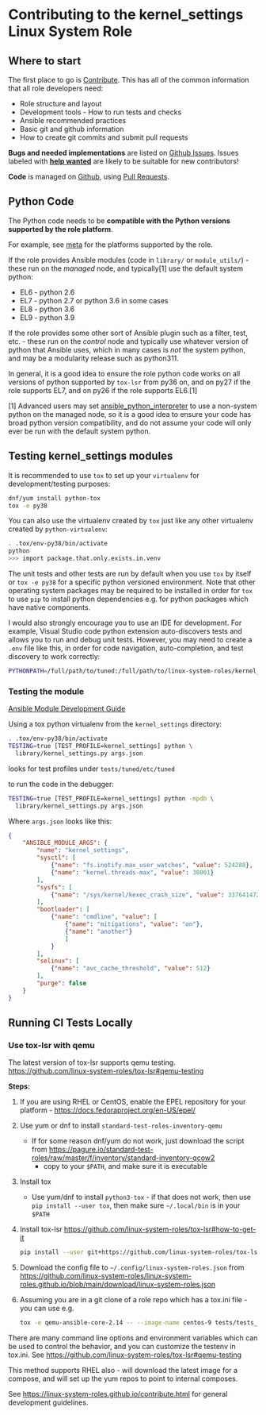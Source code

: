 # Contributing to the kernel_settings Linux System Role

## Where to start

The first place to go is [Contribute](https://linux-system-roles.github.io/contribute.html).
This has all of the common information that all role developers need:

* Role structure and layout
* Development tools - How to run tests and checks
* Ansible recommended practices
* Basic git and github information
* How to create git commits and submit pull requests

**Bugs and needed implementations** are listed on
[Github Issues](https://github.com/linux-system-roles/kernel_settings/issues).
Issues labeled with
[**help wanted**](https://github.com/linux-system-roles/kernel_settings/issues?q=is%3Aissue+is%3Aopen+label%3A%22help+wanted%22)
are likely to be suitable for new contributors!

**Code** is managed on [Github](https://github.com/linux-system-roles/kernel_settings), using
[Pull Requests](https://help.github.com/en/github/collaborating-with-issues-and-pull-requests/about-pull-requests).

## Python Code

The Python code needs to be **compatible with the Python versions supported by
the role platform**.

For example, see [meta](https://github.com/linux-system-roles/kernel_settings/blob/main/meta/main.yml)
for the platforms supported by the role.

If the role provides Ansible modules (code in `library/` or `module_utils/`) -
these run on the *managed* node, and typically[1] use the default system python:

* EL6 - python 2.6
* EL7 - python 2.7 or python 3.6 in some cases
* EL8 - python 3.6
* EL9 - python 3.9

If the role provides some other sort of Ansible plugin such as a filter, test,
etc. - these run on the *control* node and typically use whatever version of
python that Ansible uses, which in many cases is *not* the system python, and
may be a modularity release such as python311.

In general, it is a good idea to ensure the role python code works on all
versions of python supported by `tox-lsr` from py36 on, and on py27 if the role
supports EL7, and on py26 if the role supports EL6.[1]

[1] Advanced users may set
[ansible_python_interpreter](https://docs.ansible.com/ansible/latest/reference_appendices/special_variables.html#term-ansible_python_interpreter)
to use a non-system python on the managed node, so it is a good idea to ensure
your code has broad python version compatibility, and do not assume your code
will only ever be run with the default system python.

## Testing kernel_settings modules

It is recommended to use `tox` to set up your `virtualenv` for
development/testing purposes:

```bash
dnf/yum install python-tox
tox -e py38
```

You can also use the virtualenv created by `tox` just like any
other virtualenv created by `python-virtualenv`:

```bash
. .tox/env-py38/bin/activate
python
>>> import package.that.only.exists.in.venv
```

The unit tests and other tests are run by default when you use `tox` by itself
or `tox -e py38` for a specific python versioned environment.  Note that other
operating system packages may be required to be installed in order for `tox`
to use `pip` to install python dependencies e.g. for python packages which
have native components.

I would also strongly encourage you to use an IDE for development. For example,
Visual Studio code python extension auto-discovers tests and allows you to
run and debug unit tests.  However, you may need to create a `.env` file like
this, in order for code navigation, auto-completion, and test discovery to
work correctly:

```bash
PYTHONPATH=/full/path/to/tuned:/full/path/to/linux-system-roles/kernel_settings/library
```

### Testing the module

[Ansible Module Development Guide](https://docs.ansible.com/ansible/latest/dev_guide/developing_modules_general.html)

Using a tox python virtualenv from the `kernel_settings` directory:

```bash
. .tox/env-py38/bin/activate
TESTING=true [TEST_PROFILE=kernel_settings] python \
  library/kernel_settings.py args.json
```

looks for test profiles under `tests/tuned/etc/tuned`

to run the code in the debugger:

```bash
TESTING=true [TEST_PROFILE=kernel_settings] python -mpdb \
  library/kernel_settings.py args.json
```

Where `args.json` looks like this:

```json
{
    "ANSIBLE_MODULE_ARGS": {
        "name": "kernel_settings",
        "sysctl": [
            {"name": "fs.inotify.max_user_watches", "value": 524288},
            {"name": "kernel.threads-max", "value": 30001}
        ],
        "sysfs": [
            {"name": "/sys/kernel/kexec_crash_size", "value": 337641472}
        ],
        "bootloader": [
            {"name": "cmdline", "value": [
                {"name": "mitigations", "value": "on"},
                {"name": "another"}
                ]
            }
        ],
        "selinux": [
            {"name": "avc_cache_threshold", "value": 512}
        ],
        "purge": false
    }
}
```
## Running CI Tests Locally

### Use tox-lsr with qemu

The latest version of tox-lsr supports qemu testing.
<https://github.com/linux-system-roles/tox-lsr#qemu-testing>

**Steps:**

1. If you are using RHEL or CentOS, enable the EPEL repository for your
   platform - <https://docs.fedoraproject.org/en-US/epel/>

2. Use yum or dnf to install `standard-test-roles-inventory-qemu`
   * If for some reason dnf/yum do not work, just download the script from
     <https://pagure.io/standard-test-roles/raw/master/f/inventory/standard-inventory-qcow2> <!--- wokeignore:rule=master -->
     * copy to your `$PATH`, and make sure it is executable

3. Install tox
   * Use yum/dnf to install `python3-tox` - if that does not work, then use
     `pip install --user tox`, then make sure `~/.local/bin` is in your `$PATH`

4. Install tox-lsr <https://github.com/linux-system-roles/tox-lsr#how-to-get-it>

   ```bash
   pip install --user git+https://github.com/linux-system-roles/tox-lsr@main
   ```

5. Download the config file to `~/.config/linux-system-roles.json` from
   <https://github.com/linux-system-roles/linux-system-roles.github.io/blob/main/download/linux-system-roles.json>

6. Assuming you are in a git clone of a role repo which has a tox.ini file -
   you can use e.g.

   ```bash
   tox -e qemu-ansible-core-2.14 -- --image-name centos-9 tests/tests_default.yml
   ```

There are many command line options and environment variables which can be used
to control the behavior, and you can customize the testenv in tox.ini. See
<https://github.com/linux-system-roles/tox-lsr#qemu-testing>

This method supports RHEL also - will download the latest image for a compose,
and will set up the yum repos to point to internal composes.

See <https://linux-system-roles.github.io/contribute.html> for general
development guidelines.
